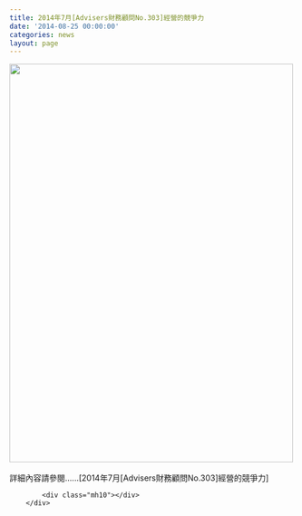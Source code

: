 ```yaml
---
title: 2014年7月[Advisers財務顧問No.303]經營的競爭力
date: '2014-08-25 00:00:00'
categories: news
layout: page
---
```


<div class="text">
			<div>
	<img alt="" src="http://www.leishan.com.tw/UserFiles/images/%E7%A3%8A%E5%B1%B1%E6%96%B0%E8%81%9E/%E7%A3%8A%E5%B1%B1%E9%9B%9C%E8%AA%8C/2014%E5%B9%B47%E6%9C%88%5BAdvisers%E8%B2%A1%E5%8B%99%E9%A1%A7%E5%95%8FNo.303%5D%E7%B6%93%E7%87%9F%E7%9A%84%E7%AB%B6%E7%88%AD%E5%8A%9BP.101.jpg" style="width: 500px; height: 703px;"></div>
<div>
	&nbsp;</div>
<div>
	詳細內容請參閱......[2014年7月[Advisers財務顧問No.303]經營的競爭力]</div>

			<div class="mh10"></div>
		</div>